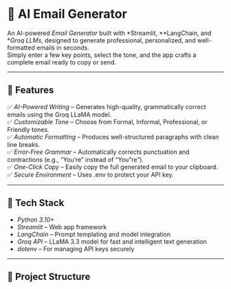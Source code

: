 # 📧 AI Email Generator

An AI-powered *Email Generator* built with *Streamlit, **LangChain, and **Groq LLMs*, designed to generate professional, personalized, and well-formatted emails in seconds.  
Simply enter a few key points, select the tone, and the app crafts a complete email ready to copy or send.

---

## 🚀 Features

✅ *AI-Powered Writing* – Generates high-quality, grammatically correct emails using the Groq LLaMA model.  
✅ *Customizable Tone* – Choose from Formal, Informal, Professional, or Friendly tones.  
✅ *Automatic Formatting* – Produces well-structured paragraphs with clean line breaks.  
✅ *Error-Free Grammar* – Automatically corrects punctuation and contractions (e.g., “You’re” instead of “You"re”).  
✅ *One-Click Copy* – Easily copy the full generated email to your clipboard.  
✅ *Secure Environment* – Uses .env to protect your API key.

---

## 🧠 Tech Stack

- *Python 3.10+*
- *Streamlit* – Web app framework
- *LangChain* – Prompt templating and model integration
- *Groq API* – LLaMA 3.3 model for fast and intelligent text generation
- *dotenv* – For managing API keys securely

---

## 📂 Project Structure
